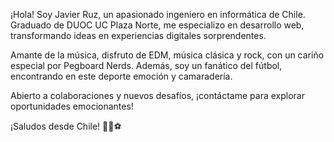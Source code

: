 
¡Hola! Soy Javier Ruz, un apasionado ingeniero en informática de Chile. Graduado de DUOC UC Plaza Norte, me especializo en desarrollo web, transformando ideas en experiencias digitales sorprendentes.

Amante de la música, disfruto de EDM, música clásica y rock, con un cariño especial por Pegboard Nerds. Además, soy un fanático del fútbol, encontrando en este deporte emoción y camaradería.

Abierto a colaboraciones y nuevos desafíos, ¡contáctame para explorar oportunidades emocionantes!

¡Saludos desde Chile! 🚀🎵⚽
